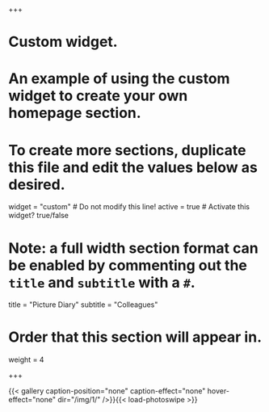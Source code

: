 +++
# Custom widget.
# An example of using the custom widget to create your own homepage section.
# To create more sections, duplicate this file and edit the values below as desired.
widget = "custom"  # Do not modify this line!
active = true  # Activate this widget? true/false

# Note: a full width section format can be enabled by commenting out the `title` and `subtitle` with a `#`.
title = "Picture Diary"
subtitle = "Colleagues"

# Order that this section will appear in.
weight = 4

+++

{{< gallery caption-position="none" caption-effect="none" hover-effect="none" dir="/img/1/" />}}{{< load-photoswipe >}}